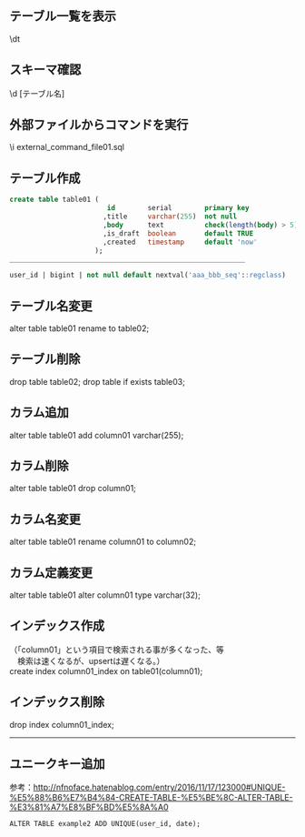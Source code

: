 ## テーブル一覧を表示
\dt

## スキーマ確認
\d [テーブル名]

## 外部ファイルからコマンドを実行
 \i external_command_file01.sql

## テーブル作成
```sql
create table table01 (
                        id        serial        primary key
                       ,title     varchar(255)  not null
                       ,body      text          check(length(body) > 5)
                       ,is_draft  boolean       default TRUE
                       ,created   timestamp     default 'now'
                     );
__________________________________________________________

user_id | bigint | not null default nextval('aaa_bbb_seq'::regclass)
```

## テーブル名変更
alter table table01 rename to table02;

## テーブル削除
drop table table02;
drop table if exists table03;

## カラム追加
alter table table01 add column01 varchar(255);

## カラム削除
alter table table01 drop column01;

## カラム名変更
alter table table01 rename column01 to column02;

## カラム定義変更
alter table table01 alter column01 type varchar(32);

## インデックス作成
（「column01」という項目で検索される事が多くなった、等    
　検索は速くなるが、upsertは遅くなる。）    
create index column01_index on table01(column01);

## インデックス削除
drop index column01_index;

______________________________________________

## ユニークキー追加
参考：<http://nfnoface.hatenablog.com/entry/2016/11/17/123000#UNIQUE-%E5%88%B6%E7%B4%84-CREATE-TABLE-%E5%BE%8C-ALTER-TABLE-%E3%81%A7%E8%BF%BD%E5%8A%A0>
```
ALTER TABLE example2 ADD UNIQUE(user_id, date);
```
